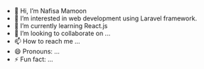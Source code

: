 - 👋 Hi, I’m Nafisa Mamoon
- 👀 I’m interested in web development using Laravel framework.
- 🌱 I’m currently learning React.js
- 💞️ I’m looking to collaborate on ...
- 📫 How to reach me ...
- 😄 Pronouns: ...
- ⚡ Fun fact: ...

<!---
ItsNafisa/ItsNafisa is a ✨ special ✨ repository because its `README.md` (this file) appears on your GitHub profile.
You can click the Preview link to take a look at your changes.
--->

